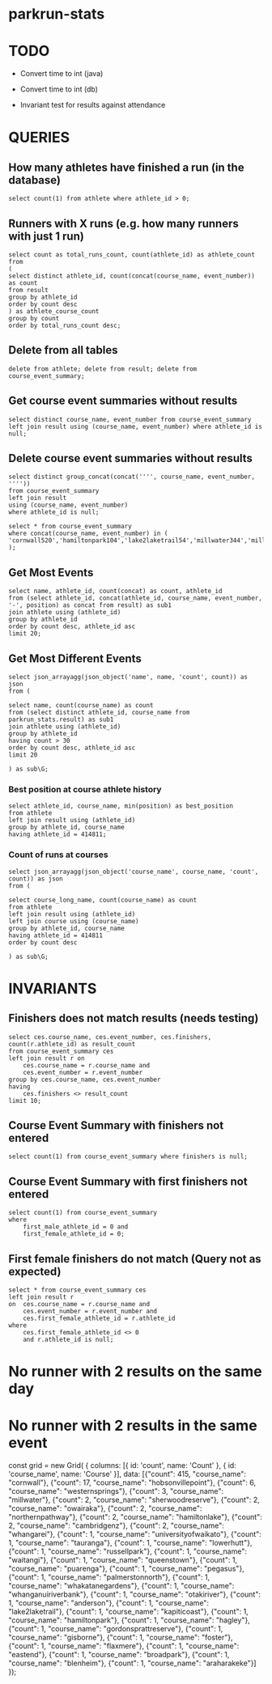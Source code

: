 # parkrun-stats

# TODO

- Convert time to int (java)

- Convert time to int (db)

- Invariant test for results against attendance

# QUERIES

## How many athletes have finished a run (in the database)

```
select count(1) from athlete where athlete_id > 0;
```

## Runners with X runs (e.g. how many runners with just 1 run)

```
select count as total_runs_count, count(athlete_id) as athlete_count
from
( 
select distinct athlete_id, count(concat(course_name, event_number)) as count
from result 
group by athlete_id 
order by count desc
) as athlete_course_count
group by count
order by total_runs_count desc;
```

## Delete from all tables

```
delete from athlete; delete from result; delete from course_event_summary;
```

## Get course event summaries without results

```
select distinct course_name, event_number from course_event_summary left join result using (course_name, event_number) where athlete_id is null;
```

## Delete course event summaries without results

```
select distinct group_concat(concat('''', course_name, event_number, '''')) 
from course_event_summary 
left join result 
using (course_name, event_number) 
where athlete_id is null;

select * from course_event_summary
where concat(course_name, event_number) in (
'cornwall520','hamiltonpark104','lake2laketrail54','millwater344','millwater345','millwater346','millwater347','millwater351'
);
```

## Get Most Events

```
select name, athlete_id, count(concat) as count, athlete_id
from (select athlete_id, concat(athlete_id, course_name, event_number, '-', position) as concat from result) as sub1
join athlete using (athlete_id)
group by athlete_id
order by count desc, athlete_id asc 
limit 20;
```

## Get Most Different Events

```
select json_arrayagg(json_object('name', name, 'count', count)) as json
from (

select name, count(course_name) as count
from (select distinct athlete_id, course_name from parkrun_stats.result) as sub1
join athlete using (athlete_id)
group by athlete_id
having count > 30
order by count desc, athlete_id asc 
limit 20

) as sub\G;
```

### Best position at course athlete history

```
select athlete_id, course_name, min(position) as best_position
from athlete
left join result using (athlete_id)
group by athlete_id, course_name
having athlete_id = 414811;
```

### Count of runs at courses

```
select json_arrayagg(json_object('course_name', course_name, 'count', count)) as json
from (

select course_long_name, count(course_name) as count
from athlete
left join result using (athlete_id)
left join course using (course_name)
group by athlete_id, course_name
having athlete_id = 414811
order by count desc

) as sub\G;
```

# INVARIANTS

## Finishers does not match results (needs testing)
```
select ces.course_name, ces.event_number, ces.finishers, count(r.athlete_id) as result_count
from course_event_summary ces
left join result r on 
    ces.course_name = r.course_name and
    ces.event_number = r.event_number
group by ces.course_name, ces.event_number
having 
    ces.finishers <> result_count
limit 10;
```

## Course Event Summary with finishers not entered
```
select count(1) from course_event_summary where finishers is null;
```
## Course Event Summary with first finishers not entered
```
select count(1) from course_event_summary 
where 
    first_male_athlete_id = 0 and 
    first_female_athlete_id = 0;
```
## First female finishers do not match (Query not as expected)
```
select * from course_event_summary ces
left join result r 
on  ces.course_name = r.course_name and 
    ces.event_number = r.event_number and
    ces.first_female_athlete_id = r.athlete_id
where
    ces.first_female_athlete_id <> 0 
    and r.athlete_id is null;
```
# No runner with 2 results on the same day

# No runner with 2 results in the same event

const grid = new Grid(
{
columns: [{
id: 'count',
name: 'Count'
},
{
id: 'course_name',
name: 'Course'
}],
data: [{"count": 415, "course_name": "cornwall"}, {"count": 17, "course_name": "hobsonvillepoint"}, {"count": 6, "course_name": "westernsprings"}, {"count": 3, "course_name": "millwater"}, {"count": 2, "course_name": "sherwoodreserve"}, {"count": 2, "course_name": "owairaka"}, {"count": 2, "course_name": "northernpathway"}, {"count": 2, "course_name": "hamiltonlake"}, {"count": 2, "course_name": "cambridgenz"}, {"count": 2, "course_name": "whangarei"}, {"count": 1, "course_name": "universityofwaikato"}, {"count": 1, "course_name": "tauranga"}, {"count": 1, "course_name": "lowerhutt"}, {"count": 1, "course_name": "russellpark"}, {"count": 1, "course_name": "waitangi"}, {"count": 1, "course_name": "queenstown"}, {"count": 1, "course_name": "puarenga"}, {"count": 1, "course_name": "pegasus"}, {"count": 1, "course_name": "palmerstonnorth"}, {"count": 1, "course_name": "whakatanegardens"}, {"count": 1, "course_name": "whanganuiriverbank"}, {"count": 1, "course_name": "otakiriver"}, {"count": 1, "course_name": "anderson"}, {"count": 1, "course_name": "lake2laketrail"}, {"count": 1, "course_name": "kapiticoast"}, {"count": 1, "course_name": "hamiltonpark"}, {"count": 1, "course_name": "hagley"}, {"count": 1, "course_name": "gordonsprattreserve"}, {"count": 1, "course_name": "gisborne"}, {"count": 1, "course_name": "foster"}, {"count": 1, "course_name": "flaxmere"}, {"count": 1, "course_name": "eastend"}, {"count": 1, "course_name": "broadpark"}, {"count": 1, "course_name": "blenheim"}, {"count": 1, "course_name": "araharakeke"}]
});
